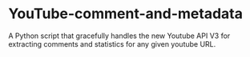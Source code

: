 # YouTube-comment-and-metadata
A Python script that gracefully handles the new Youtube API V3 for extracting comments and statistics for any given youtube URL.
